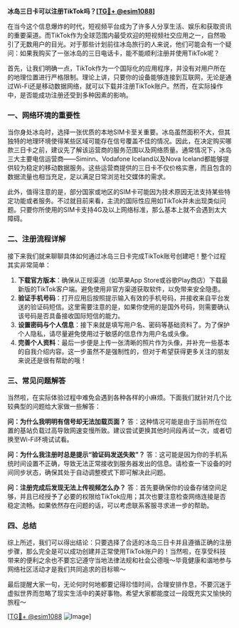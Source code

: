 **冰岛三日卡可以注册TikTok吗？[[TG💪+ @esim1088](https://t.me/s/esim1088)]**

在当今这个信息爆炸的时代，短视频平台成为了许多人分享生活、娱乐和获取资讯的重要渠道。而TikTok作为全球范围内最受欢迎的短视频社交应用之一，自然吸引了无数用户的目光。对于那些计划前往冰岛旅行的人来说，他们可能会有一个疑问：如果我购买了一张冰岛的三日电话卡，能不能顺利注册并使用TikTok呢？

首先，让我们明确一点，TikTok作为一个国际化的应用程序，并没有对用户所在的地理位置进行严格限制。理论上讲，只要你的设备能够连接到互联网，无论是通过Wi-Fi还是移动数据网络，就可以下载并注册TikTok账户。然而，在实际操作中，是否能成功注册还受到多种因素的影响。

### 一、网络环境的重要性

当你身处冰岛时，选择一张优质的本地SIM卡至关重要。冰岛虽然面积不大，但其独特的地理环境使得某些区域可能存在信号覆盖不佳的情况。因此，在决定购买哪款三日卡之前，建议先了解该运营商的服务范围以及网络质量。通常情况下，冰岛三大主要电信运营商——Siminn、Vodafone Iceland以及Nova Iceland都能够提供较为稳定的移动数据服务。这些运营商提供的三日卡不仅价格实惠，而且包含的数据流量也相当充足，足以满足日常浏览社交媒体的需求。

此外，值得注意的是，部分国家或地区的SIM卡可能因为技术原因无法支持某些特定功能或者服务。不过就目前来看，主流的国际性应用如TikTok并未出现类似问题。只要你所使用的SIM卡支持4G及以上网络标准，那么基本上就不会遇到太大障碍。

### 二、注册流程详解

接下来我们就来聊聊具体如何通过冰岛三日卡完成TikTok账号创建吧！整个过程其实非常简单：

1. **下载官方版本**：确保从正规渠道（如苹果App Store或谷歌Play商店）下载最新版的TikTok客户端。避免使用非官方渠道获取软件，以免带来安全隐患。
2. **验证手机号码**：打开应用后按照提示输入有效的手机号码，并接收来自平台发送的验证码短信。这里需要注意的是，如果你使用的是国外号码，则需要确认该号码是否具备接收国际短信的能力。
3. **设置密码与个人信息**：接下来就是填写用户名、密码等基础资料了。为了保护个人隐私，请尽量避免使用过于敏感的信息作为用户名或头像。
4. **完善个人资料**：最后一步便是上传一张清晰的照片作为头像，并补充一些基本的自我介绍内容。这一步虽然不是强制性的，但对于希望获得更多关注的朋友来说还是很有帮助的哦！

### 三、常见问题解答

当然啦，在实际体验过程中难免会遇到各种各样的小麻烦。下面我们就针对几个比较典型的问题给大家做一些解答：

**问：为什么我明明有信号却无法加载页面？**
答：这种情况可能是由于当前所在位置的基站负载过高导致网速变慢所致。建议尝试更换其他时间段再试一次，或者切换至Wi-Fi环境试试看。

**问：为什么我注册时总是提示“验证码发送失败”？**
答：这可能是因为你的手机系统时间设置不正确，导致无法正常接收到服务器发出的信息。请检查一下设备的时间同步状态，确保其处于自动调整模式下即可解决此问题。

**问：注册完成后发现无法上传视频怎么办？**
答：首先要确保你的设备存储空间足够，并且已经授予了必要的权限给TikTok应用；其次也要注意检查网络连接是否稳定流畅。如果依然存在问题的话，可以考虑联系客服寻求进一步的帮助。

### 四、总结

综上所述，我们可以得出结论：只要选择了合适的冰岛三日卡并且遵循正确的注册步骤，那么完全是可以成功创建并正常使用TikTok账户的！当然啦，在享受科技带来的便利之余也不要忘记遵守当地法律法规和社会公德哦～毕竟健康和谐地参与网络社区活动才是我们共同追求的目标嘛～

最后提醒大家一句，无论何时何地都要记得珍惜时间，合理安排作息，不要沉迷于虚拟世界而忽略了现实生活中的美好事物。希望大家都能度过一段既充实又愉快的旅程～

[[TG💪+ @esim1088](https://t.me/s/esim1088) ![Image](https://i.postimg.cc/4NQfJmqS/Snipaste-2025-05-13-00-14-12.png)]